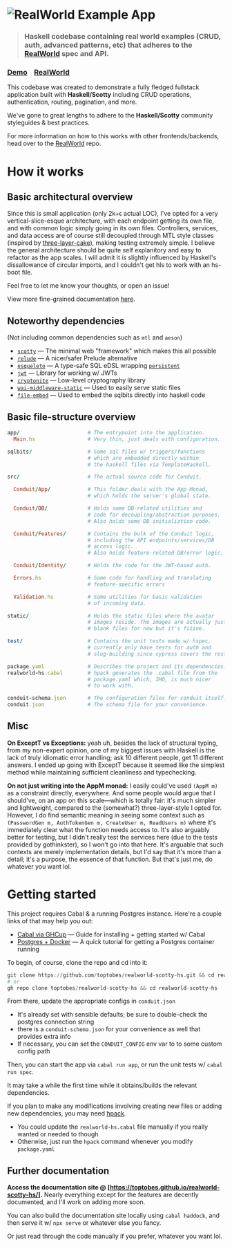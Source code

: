 # ![RealWorld Example App](logo.png)

> ### Haskell codebase containing real world examples (CRUD, auth, advanced patterns, etc) that adheres to the [RealWorld](https://github.com/gothinkster/realworld) spec and API.

### [Demo](https://demo.realworld.io/)&nbsp;&nbsp;&nbsp;&nbsp;[RealWorld](https://github.com/gothinkster/realworld)

This codebase was created to demonstrate a fully fledged fullstack application built with **Haskell/Scotty** including CRUD operations, authentication, routing, pagination, and more.

We've gone to great lengths to adhere to the **Haskell/Scotty** community styleguides & best practices.

For more information on how to this works with other frontends/backends, head over to the [RealWorld](https://github.com/gothinkster/realworld) repo.

# How it works

## Basic architectural overview
Since this is small application (only 2k+ϵ actual LOC), I've opted for a very vertical-slice-esque architecture, with each endpoint
getting its own file, and with common logic simply going in its own files. Controllers, services, and data access are of course still
decoupled through MTL style classes (inspired by [three-layer-cake](https://www.parsonsmatt.org/2018/03/22/three_layer_haskell_cake.html)),
making testing extremely simple. I believe the general architecture should be quite self explanitory and easy to refactor as the app scales.
I will admit it *is* slightly influenced by Haskell's dissallowance of circular imports, and I couldn't get hls to work with an hs-boot file.

Feel free to let me know your thoughts, or open an issue!

View more fine-grained documentation [here](https://toptobes.github.io/realworld-scotty-hs/).

## Noteworthy dependencies
(Not including common dependencies such as `mtl` and `aeson`)
 - [`scotty`](https://github.com/scotty-web/scotty) — The minimal web "framework" which makes this all possible
 - [`relude`](https://github.com/kowainik/relude) — A nicer/safer Prelude alternative
 - [`esqueleto`](https://github.com/bitemyapp/esqueleto) — A type-safe SQL eDSL wrapping [`persistent`](https://www.yesodweb.com/book/persistent)
 - [`jwt`](https://hackage.haskell.org/package/jwt) — Library for working w/ JWTs
 - [`cryptonite`](https://hackage.haskell.org/package/cryptonite) — Low-level cryptography library
 - [`wai-middleware-static`](https://hackage.haskell.org/package/wai-middleware-static) — Used to easily serve static files
 - [`file-embed`](https://hackage.haskell.org/package/file-embed) — Used to embed the sqlbits directly into haskell code

## Basic file-structure overview
```ruby
app/                      # The entrypoint into the application.
  Main.hs                 # Very thin, just deals with configuration.

sqlbits/                  # Some sql files w/ triggers/functions
                          # which are embedded directly within
                          # the haskell files via TemplateHaskell.

src/                      # The actual source code for Conduit.

  Conduit/App/            # This folder deals with the App Monad,
                          # which holds the server's global state.

  Conduit/DB/             # Holds some DB-related utilities and
                          # code for decoupling/abstraction purposes.
                          # Also holds some DB initializtion code.

  Conduit/Features/       # Contains the bulk of the Conduit logic,
                          # including the API endpoints/services/DB
                          # access logic.
                          # Also holds feature-related DB/error logic.

  Conduit/Identity/       # Holds the code for the JWT-based auth.

  Errors.hs               # Some code for handling and translating
                          # feature-specific errors

  Validation.hs           # Some utilities for basic validation
                          # of incoming data.

static/                   # Holds the static files where the avatar
                          # images reside. The images are actually just
                          # blank files for now but it's fiiine.

test/                     # Contains the unit tests made w/ hspec,
                          # currently only have tests for auth and
                          # slug-building since cypress covers the rest.

package.yaml              # Describes the project and its dependencies.
realworld-hs.cabal        # hpack generates the .cabal file from the
                          # package.yaml which, IMO, is much nicer
                          # to work with.

conduit-schema.json       # The configuration files for conduit itself. 
conduit.json              # The schema file for your convenience.
```

## Misc
**On ExceptT vs Exceptions:** yeah uh, besides the lack of structural typing, from my non-expert opinion, one of my biggest issues with Haskell
is the lack of truly idiomatic error handling; ask 10 different people, get 11 different answers. I ended up going with ExceptT because it seemed like
the simplest method while maintaining sufficient cleanliness and typechecking.

**On not just writing into the AppM monad:** I easily could've used `(AppM m)` as a constraint directly, everywhere. And some people would argue that I
should've, on an app on this scale—which is totally fair: it's much simpler and lightweight, compared to the (somewhat?) three-layer-style I opted for.
However, I do find semantic meaning in seeing some context such as `(PasswordGen m, AuthTokenGen m, CreateUser m, ReadUsers m)` where it's immediately
clear what the function needs access to. It's also arguably better for testing, but I didn't really test the services here (due to the tests provided
by gothinkster), so I won't go into that here. It's arguable that such contexts are merely implementation details, but I'd say that it's more than
a detail; it's a purpose, the essence of that function. But that's just me, do whatever you want lol.

# Getting started

This project requires Cabal & a running Postgres instance. Here're a couple links of that may help you out:
 - [Cabal via GHCup](https://cabal.readthedocs.io/en/3.4/getting-started.html) — Guide for installing + getting started w/ Cabal
 - [Postgres + Docker](https://www.youtube.com/watch?v=G3gnMSyX-XM) — A quick tutorial for getting a Postgres container running

To begin, of course, clone the repo and cd into it:
```julia
git clone https://github.com/toptobes/realworld-scotty-hs.git && cd realworld-scotty-hs
# or
gh repo clone toptobes/realworld-scotty-hs && cd realworld-scotty-hs
```

From there, update the appropriate configs in `conduit.json`
 - It's already set with sensible defaults; be sure to double-check the postgres connection string
 - there is a `conduit-schema.json` for your convenience as well that provides extra info
 - If necessary, you can set the `CONDUIT_CONFIG` env var to to some custom config path

Then, you can start the app via `cabal run app`, or run the unit tests w/ `cabal run spec`.

It may take a while the first time while it obtains/builds the relevant dependencies.

If you plan to make any modifications involving creating new files or adding new dependencies, you may need [hpack](https://github.com/sol/hpack).
 - You could update the `realworld-hs.cabal` file manually if you really wanted or needed to though
 - Otherwise, just run the `hpack` command whenever you modify `package.yaml`

## Further documentation

**Access the documentation site @ [https://toptobes.github.io/realworld-scotty-hs/].**
Nearly everything except for the features are decently documented, and I'll work on adding more soon.

You can also build the documentation site locally using `cabal haddock`, and then serve it w/ `npx serve` or whatever
else you fancy.

Or just read through the code manually if you prefer, whatever you want lol.
